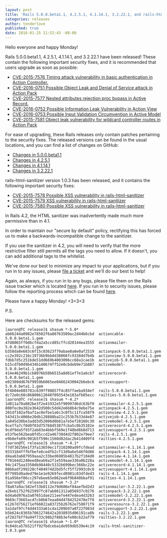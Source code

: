 ```yaml
---
layout: post
title: 'Rails 5.0.0.beta1.1, 4.2.5.1, 4.1.14.1, 3.2.22.1, and rails-html-sanitizer 1.0.3 have been released!'
categories: releases
author: tenderlove
published: true
date: 2016-01-25 11:52:43 -08:00
---
```

Hello everyone and happy Monday!

Rails 5.0.0.beta1.1, 4.2.5.1, 4.1.14.1, and 3.2.22.1 have been released!  These contain the following important security fixes, and it is recommended that users upgrade as soon as possible:

* [CVE-2015-7576 Timing attack vulnerability in basic authentication in Action Controller.](https://groups.google.com/d/msg/rubyonrails-security/ANv0HDHEC3k/mt7wNGxbFQAJ)
* [CVE-2016-0751 Possible Object Leak and Denial of Service attack in Action Pack](https://groups.google.com/d/msg/rubyonrails-security/9oLY_FCzvoc/w9oI9XxbFQAJ)
* [CVE-2015-7577 Nested attributes rejection proc bypass in Active Record.](https://groups.google.com/d/msg/rubyonrails-security/cawsWcQ6c8g/tegZtYdbFQAJ)
* [CVE-2016-0752 Possible Information Leak Vulnerability in Action View](https://groups.google.com/d/msg/rubyonrails-security/335P1DcLG00/OfB9_LhbFQAJ)
* [CVE-2016-0753 Possible Input Validation Circumvention in Active Model](https://groups.google.com/d/msg/rubyonrails-security/6jQVC1geukQ/8oYETcxbFQAJ)
* [CVE-2015-7581 Object leak vulnerability for wildcard controller routes in Action Pack](https://groups.google.com/d/msg/rubyonrails-security/dthJ5wL69JE/YzPnFelbFQAJ)

For ease of upgrading, these Rails releases only contain patches pertaining to the security fixes.  The released versions can be found in the usual locations, and you can find a list of changes on GitHub:

* [Changes in 5.0.0.beta1.1](https://github.com/rails/rails/compare/v5.0.0.beta1...v5.0.0.beta1.1)
* [Changes in 4.2.5.1](https://github.com/rails/rails/compare/v4.2.5...v4.2.5.1)
* [Changes in 4.1.14.1](https://github.com/rails/rails/compare/v4.1.14...v4.1.14.1)
* [Changes in 3.2.22.1](https://github.com/rails/rails/compare/v3.2.22...v3.2.22.1)

rails-html-sanitizer version 1.0.3 has been released, and it contains the following important security fixes:

* [CVE-2015-7578 Possible XSS vulnerability in rails-html-sanitizer](https://groups.google.com/d/msg/rubyonrails-security/uh--W4TDwmI/JbvSRpdbFQAJ)
* [CVE-2015-7579 XSS vulnerability in rails-html-sanitizer](https://groups.google.com/d/msg/rubyonrails-security/OU9ugTZcbjc/PjEP46pbFQAJ)
* [CVE-2015-7580 Possible XSS vulnerability in rails-html-sanitizer](https://groups.google.com/d/msg/rubyonrails-security/uh--W4TDwmI/m_CVZtdbFQAJ)

In Rails 4.2, the HTML sanitizer was inadvertently made much more permissive than in 4.1.

In order to maintain our "secure by default" policy, rectifying this has forced us to make a backwards-incompatible change to the sanitizer.

If you use the sanitizer in 4.2, you will need to verify that the more restrictive filter still permits all the tags you need to allow. If it doesn't, you can add additional tags to the whitelist.

We've done our best to minimize any impact to your applications, but if you run in to any issues, please [file a ticket](https://github.com/rails/rails/issues) and we'll do our best to help!

Again, as always, if you run in to any bugs, please file them on the Rails issue tracker which is located [here](https://github.com/rails/rails/issues).  If you run in to security issues, please follow the reporting process which can be found [here](https://rubyonrails.org/security).

Please have a happy Monday! <3<3<3

P.S.

Here are checksums for the released gems:

```
[aaron@TC release]$ shasum *-5.0*
ab66244a0982e78502f6a80763509ac2d44b6cbd  actioncable-5.0.0.beta1.1.gem
47d8065ff0d6cfda2a5ccd85cffcd20144ea3555  actionmailer-5.0.0.beta1.1.gem
b358da8e683c6f15c03623f79abae8a6e0af2519  actionpack-5.0.0.beta1.1.gem
cc2e392c216c19736b9bbdd38066fc93384d7b4b  actionview-5.0.0.beta1.1.gem
fdbb7d5c251bde51dd669b4003096cc68a1cae1b  activejob-5.0.0.beta1.1.gem
b15cd7b0d9b434b140674ff52e0cbdeb9e71b887  activemodel-5.0.0.beta1.1.gem
414e46249b1cb8076b50b6515a8d61ef7e1a6cb7  activerecord-5.0.0.beta1.1.gem
e02309dd676f9959b6065ee04662430042b6ebc6  activesupport-5.0.0.beta1.1.gem
5f4b04e885781c639ff98857f4c85ffaeba934ef  rails-5.0.0.beta1.1.gem
dc72e0c60c86800612048f093543e183afb85ecc  railties-5.0.0.beta1.1.gem
[aaron@TC release]$ shasum *-4.2*
1d811a70a882be3f2e41932e5f90997d6dc63bf0  actionmailer-4.2.5.1.gem
800fec0a382e3642d500c5dd42e6b8b4c9ebe75e  actionpack-4.2.5.1.gem
201df102af6af1ac0efbe1a6c3c0f5c11fca58f9  actionview-4.2.5.1.gem
543413c4066e20db128888ba21c253b7b33d4e87  activejob-4.2.5.1.gem
1a845d38be3add3d52006d0b81a7e5ef28160c30  activemodel-4.2.5.1.gem
9ceffa7cf0d0f83d75768d5387fcba5c0b35102e  activerecord-4.2.5.1.gem
9cdf9da5f93f2ab83e4bbbf569e1f48bd6b8d713  activesupport-4.2.5.1.gem
e53fbe562bea0fd5ccd2a46730d4d2f802e79ee7  rails-4.2.5.1.gem
e9b8efe89c901b5f590c1560d82dac2b41d409f4  railties-4.2.5.1.gem
[aaron@TC release]$ shasum *-4.1*
f7df30256e1f3fa13659ec1f310200ad9fcfdead  actionmailer-4.1.14.1.gem
9333184fffbfbefe6cedfb2cf13d9a6e546f0d86  actionpack-4.1.14.1.gem
d4aa63a687959aaa2c33bed6985b4817b2f104d0  actionview-4.1.14.1.gem
f70164d1240eed8eab9a2f1e559aae336a0b228a  activemodel-4.1.14.1.gem
94c1475aa3350db98440c5332b699bec366bc22e  activerecord-4.1.14.1.gem
08b6adf299220cf404974d2bd5fcf5f72993c0c8  activesupport-4.1.14.1.gem
0f7995d9aded79e1e1e9269fecd8981c83dfded3  rails-4.1.14.1.gem
91a956ef86cc297ebee65e862ee6f9b840bbaf91  railties-4.1.14.1.gem
[aaron@TC release]$ shasum *-3.2*
f8a07a9ac582ef33b0112e79d606ef04aefbd2d3  actionmailer-3.2.22.1.gem
a26eb1752f625997fc87ab861312a056937c0276  actionpack-3.2.22.1.gem
6d4a6d976a3a07651dae211eefe447edea4d3263  activemodel-3.2.22.1.gem
9669c73665acd7cb0b67eaa84d4784252478e7f8  activerecord-3.2.22.1.gem
e1267d756271ef66022a83725b26762e758071f9  activeresource-3.2.22.1.gem
5a1daf97cf4dd4333a61c4a1209b97a8f22f083d  activesupport-3.2.22.1.gem
b5b624c8365b7061274642a2038935d06191ca8b  rails-3.2.22.1.gem
af2827bff9a94f733c98b2f88b3efe00cb22af79  railties-3.2.22.1.gem
[aaron@TC release]$ shasum *-1.0*
9c84dca57b521ff92fbdceba1de959db539e4c19  rails-html-sanitizer-1.0.3.gem
```
